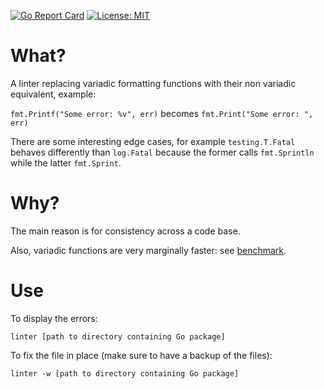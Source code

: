 [![Go Report Card](https://goreportcard.com/badge/github.com/JRBANCEL/Linter)](https://goreportcard.com/report/github.com/JRBANCEL/Linter)
[![License: MIT](https://img.shields.io/badge/License-MIT-yellow.svg)](https://opensource.org/licenses/MIT)

# What?
A linter replacing variadic formatting functions with their non variadic equivalent, example:

`fmt.Printf("Some error: %v", err)` becomes `fmt.Print("Some error: ", err)`

There are some interesting edge cases, for example `testing.T.Fatal` behaves differently than `log.Fatal` because the former calls `fmt.Sprintln` while the latter `fmt.Sprint`.

# Why?
The main reason is for consistency across a code base.

Also, variadic functions are very marginally faster: see [benchmark](https://github.com/JRBANCEL/Experimental/blob/master/FmtBenchmark/output.txt).

# Use
To display the errors:

`linter [path to directory containing Go package]`

To fix the file in place (make sure to have a backup of the files):

`linter -w [path to directory containing Go package]`
